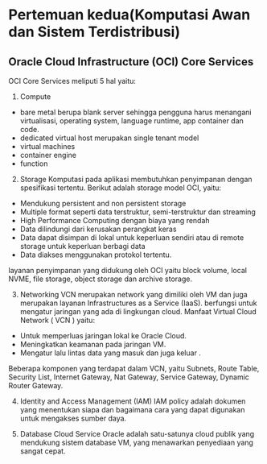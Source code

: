 # Pertemuan kedua(Komputasi Awan dan Sistem Terdistribusi)

## Oracle Cloud Infrastructure (OCI) Core Services

OCI Core Services meliputi 5 hal yaitu:

1. Compute 
  - bare metal berupa blank server sehingga pengguna harus menangani virtualisasi, operating system, language runtime, app container dan code.
  - dedicated virtual host merupakan single tenant model
  - virtual machines
  - container engine 
  - function

2. Storage
Komputasi pada aplikasi membutuhkan penyimpanan dengan spesifikasi tertentu. Berikut adalah storage model OCI, yaitu:
- Mendukung persistent and non persistent storage
- Multiple format seperti data terstruktur, semi-terstruktur dan streaming
- High Performance Computing dengan biaya yang rendah
- Data dilindungi dari kerusakan perangkat keras
- Data dapat disimpan di lokal untuk keperluan sendiri atau di remote storage untuk keperluan berbagi data
- Data diakses menggunakan protokol tertentu.

layanan penyimpanan yang didukung oleh OCI yaitu block volume, local NVME, file storage, object storage dan archive storage.

3. Networking
VCN merupakan network yang dimiliki oleh VM dan juga merupakan layanan Infrastructures as a Service (IaaS).
berfungsi untuk mengatur jaringan yang ada di lingkungan cloud. 
Manfaat  Virtual Cloud Network ( VCN ) yaitu: 
- Untuk memperluas jaringan lokal ke Oracle Cloud. 
- Meningkatkan keamanan pada jaringan VM. 
- Mengatur lalu lintas data yang masuk dan juga keluar .

Beberapa komponen yang terdapat dalam VCN, yaitu Subnets, Route Table, Security List, Internet Gateway, Nat Gateway, Service Gateway, Dynamic Router Gateway.


4. Identity and Access Management (IAM)
IAM policy adalah dokumen yang menentukan siapa dan bagaimana cara yang dapat digunakan untuk mengakses sumber daya. 

5. Database Cloud Service
Oracle adalah satu-satunya cloud publik yang mendukung sistem database VM, yang menawarkan penyediaan yang sangat cepat. 
